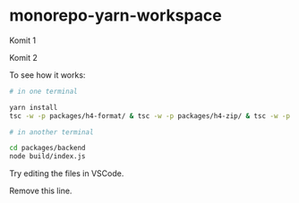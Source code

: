 # monorepo-yarn-workspace

Komit 1

Komit 2

To see how it works:

```bash
# in one terminal

yarn install
tsc -w -p packages/h4-format/ & tsc -w -p packages/h4-zip/ & tsc -w -p packages/backend/

# in another terminal

cd packages/backend
node build/index.js
```

Try editing the files in VSCode.

Remove this line.
